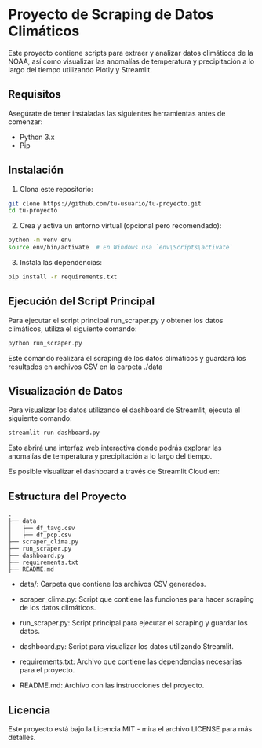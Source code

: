 # Proyecto de Scraping de Datos Climáticos

Este proyecto contiene scripts para extraer y analizar datos climáticos de la NOAA, así como visualizar las anomalías de temperatura y precipitación a lo largo del tiempo utilizando Plotly y Streamlit.

## Requisitos

Asegúrate de tener instaladas las siguientes herramientas antes de comenzar:

- Python 3.x
- Pip

## Instalación

1. Clona este repositorio:

```bash
git clone https://github.com/tu-usuario/tu-proyecto.git
cd tu-proyecto
```

2. Crea y activa un entorno virtual (opcional pero recomendado):

```bash
python -m venv env
source env/bin/activate  # En Windows usa `env\Scripts\activate`
```

3. Instala las dependencias:

```bash
pip install -r requirements.txt
```

## Ejecución del Script Principal

Para ejecutar el script principal run_scraper.py y obtener los datos climáticos, utiliza el siguiente comando:

```bash
python run_scraper.py
```

Este comando realizará el scraping de los datos climáticos y guardará los resultados en archivos CSV en la carpeta ./data

## Visualización de Datos

Para visualizar los datos utilizando el dashboard de Streamlit, ejecuta el siguiente comando:

```bash
streamlit run dashboard.py
```

Esto abrirá una interfaz web interactiva donde podrás explorar las anomalías de temperatura y precipitación a lo largo del tiempo.

Es posible visualizar el dashboard a través de Streamlit Cloud en: 

## Estructura del Proyecto

```arduino
.
├── data
│   ├── df_tavg.csv
│   ├── df_pcp.csv
├── scraper_clima.py
├── run_scraper.py
├── dashboard.py
├── requirements.txt
├── README.md
```

- data/: Carpeta que contiene los archivos CSV generados.

- scraper_clima.py: Script que contiene las funciones para hacer scraping de los datos climáticos.

- run_scraper.py: Script principal para ejecutar el scraping y guardar los datos.

- dashboard.py: Script para visualizar los datos utilizando Streamlit.

- requirements.txt: Archivo que contiene las dependencias necesarias para el proyecto.

- README.md: Archivo con las instrucciones del proyecto.


## Licencia

Este proyecto está bajo la Licencia MIT - mira el archivo LICENSE para más detalles.
